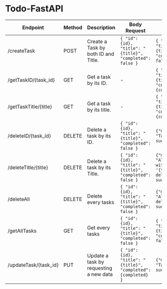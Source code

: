 # Todo-FastAPI
| Endpoint | Method | Description | Body Request | Body Response | Error Response |
| -------- | ------ | ----------- | ------------ | ------------- | ----------- |
| /createTask | POST | Create a Task by both ID and Title. | `{ "id": {id}, "title": "{title}", "completed": false }` | `{ "id": {id}, "title": "{title}", "completed": false }` | `{"error": "Task not found"}` |
| /getTaskID/{task_id} | GET | Get a task by its ID. | - | `{ "id": {id}, "title": "{title}", "completed": {completed} }` | `{"error": "Task not found"}` |
| /getTaskTitle/{title} | GET | Get a task by its title. | - | `{ "id": {id}, "title": "{title}", "completed": {completed} }` | `{"error": "No tasks found with title '{title}'"}` |
| /deleteID/{task_id} | DELETE | Delete a task by its ID. | `{ "id": {id}, "title": "{title}", "completed": false }` | `{"message": "Task deleted successfully"}` | - |
| /deleteTitle/{title} | DELETE | Delete a task by its Title. | `{ "id": {id}, "title": "{title}", "completed": false }` | `{"message": "All tasks with title '{title}' deleted successfully"}`| - |
| /deleteAll | DELETE | Delete every tasks | `{ "id": {id}, "title": "{title}", "completed": false }` | `{"message": "All tasks deleted successfully"}` | - |
| /getAllTasks | GET | Get every tasks | `{ "id": {id}, "title": "{title}", "completed": false }` | `{ "id": {id}, "title": "{title}", "completed": false }` | - |
| /updateTask/{task_id} | PUT | Update a task by requesting a new data | `{ "id": {id}, "title": "{title}", "completed": {completed} }` | `{"message": "Task updated successfully"}` | `{"error": "Task not found"}`|